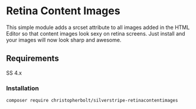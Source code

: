 # Retina Content Images #
This simple module adds a srcset attribute to all images added in the HTML Editor so that content images look sexy on retina screens.
Just install and your images will now look sharp and awesome.

## Requirements ##
SS 4.x

### Installation ###
```
composer require christopherbolt/silverstripe-retinacontentimages
```
